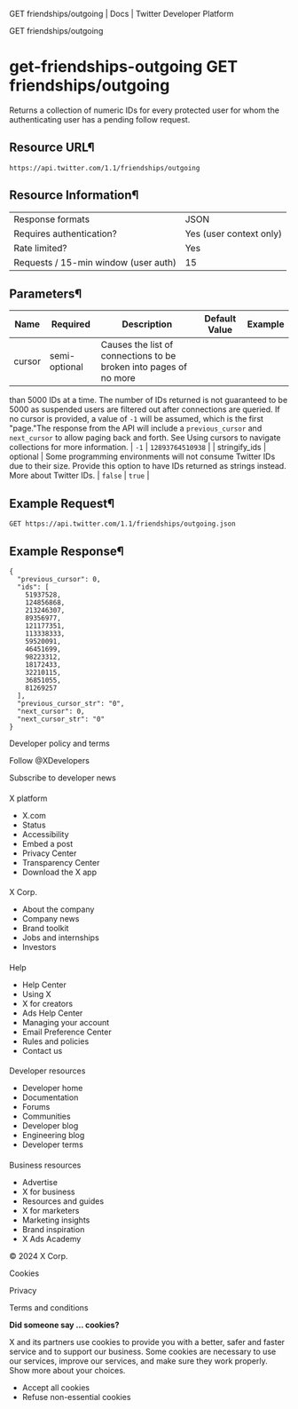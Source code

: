 
GET friendships/outgoing | Docs | Twitter Developer Platform 

GET friendships/outgoing

get-friendships-outgoing
GET friendships/outgoing
========================

Returns a collection of numeric IDs for every protected user for whom
the authenticating user has a pending follow request.

Resource URL¶
-------------

`https://api.twitter.com/1.1/friendships/outgoing`

Resource Information¶
---------------------

|  |  |
| --- | --- |
| Response formats | JSON |
| Requires authentication? | Yes (user context only) |
| Rate limited? | Yes |
| Requests / 15-min window (user auth) | 15 |

Parameters¶
-----------

| Name | Required | Description | Default Value | Example |
| --- | --- | --- | --- | --- |
| cursor | semi-optional | Causes the list of connections to be broken into pages of no more
than 5000 IDs at a time. The number of IDs returned is not guaranteed to
be 5000 as suspended users are filtered out after connections are
queried. If no cursor is provided, a value of `-1` will be
assumed, which is the first "page."The response from the API will
include a `previous_cursor` and `next_cursor` to
allow paging back and forth. See Using cursors to navigate
collections for more information. | `-1` | `12893764510938` |
| stringify\_ids | optional | Some programming environments will not consume Twitter IDs due to
their size. Provide this option to have IDs returned as strings instead.
More about Twitter IDs. | `false` | `true` |

Example Request¶
----------------

`GET https://api.twitter.com/1.1/friendships/outgoing.json`

Example Response¶
-----------------

```
{
  "previous_cursor": 0,
  "ids": [
    51937528,
    124856868,
    213246307,
    89356977,
    121177351,
    113338333,
    59520091,
    46451699,
    98223312,
    18172433,
    32210115,
    36851055,
    81269257
  ],
  "previous_cursor_str": "0",
  "next_cursor": 0,
  "next_cursor_str": "0"
}
```

Developer policy and terms

Follow @XDevelopers

Subscribe to developer news

#### 
 X platform

* X.com
* Status
* Accessibility
* Embed a post
* Privacy Center
* Transparency Center
* Download the X app

#### 
 X Corp.

* About the company
* Company news
* Brand toolkit
* Jobs and internships
* Investors

#### 
 Help

* Help Center
* Using X
* X for creators
* Ads Help Center
* Managing your account
* Email Preference Center
* Rules and policies
* Contact us

#### 
 Developer resources

* Developer home
* Documentation
* Forums
* Communities
* Developer blog
* Engineering blog
* Developer terms

#### 
 Business resources

* Advertise
* X for business
* Resources and guides
* X for marketers
* Marketing insights
* Brand inspiration
* X Ads Academy

 © 2024 X Corp.

Cookies

Privacy

Terms and conditions

**Did someone say … cookies?**  

 X and its partners use cookies to provide you with a better, safer and
 faster service and to support our business. Some cookies are necessary to use
 our services, improve our services, and make sure they work properly.
 Show more about your choices.

* Accept all cookies
* Refuse non-essential cookies